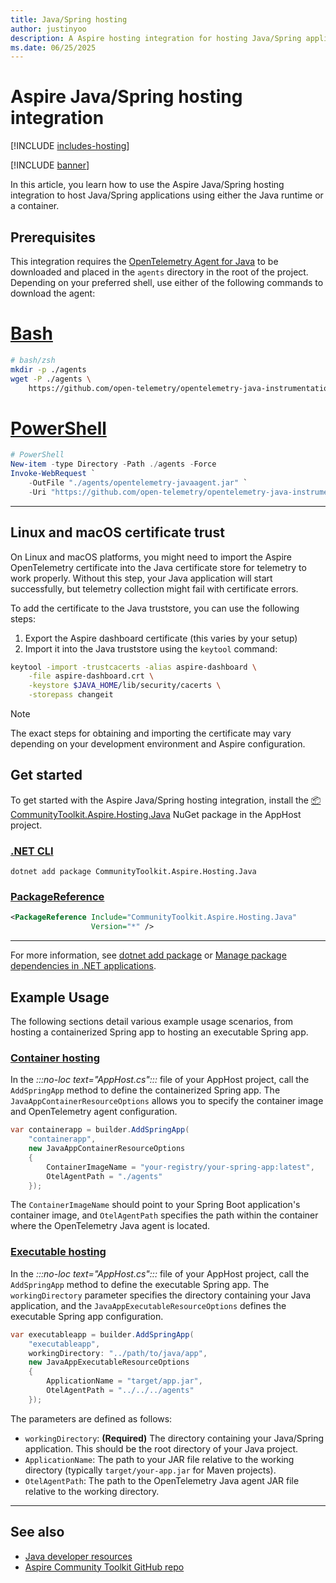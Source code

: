 ```yaml
---
title: Java/Spring hosting
author: justinyoo
description: A Aspire hosting integration for hosting Java/Spring applications using either the Java runtime or a container.
ms.date: 06/25/2025
---
```


# Aspire Java/Spring hosting integration

[!INCLUDE [includes-hosting](../includes/includes-hosting.md)]

[!INCLUDE [banner](includes/banner.md)]

In this article, you learn how to use the Aspire Java/Spring hosting integration to host Java/Spring applications using either the Java runtime or a container.

## Prerequisites

This integration requires the [OpenTelemetry Agent for Java](https://opentelemetry.io/docs/zero-code/java/agent/) to be downloaded and placed in the `agents` directory in the root of the project. Depending on your preferred shell, use either of the following commands to download the agent:

# [Bash](#tab/bash)

```bash
# bash/zsh
mkdir -p ./agents
wget -P ./agents \
    https://github.com/open-telemetry/opentelemetry-java-instrumentation/releases/latest/download/opentelemetry-javaagent.jar
```

# [PowerShell](#tab/powershell)

```powershell
# PowerShell
New-item -type Directory -Path ./agents -Force
Invoke-WebRequest `
    -OutFile "./agents/opentelemetry-javaagent.jar" `
    -Uri "https://github.com/open-telemetry/opentelemetry-java-instrumentation/releases/latest/download/opentelemetry-javaagent.jar"
```

---

## Linux and macOS certificate trust

On Linux and macOS platforms, you might need to import the Aspire OpenTelemetry certificate into the Java certificate store for telemetry to work properly. Without this step, your Java application will start successfully, but telemetry collection might fail with certificate errors.

To add the certificate to the Java truststore, you can use the following steps:

1. Export the Aspire dashboard certificate (this varies by your setup)
1. Import it into the Java truststore using the `keytool` command:

```bash
keytool -import -trustcacerts -alias aspire-dashboard \
    -file aspire-dashboard.crt \
    -keystore $JAVA_HOME/lib/security/cacerts \
    -storepass changeit
```

> [!NOTE]
> The exact steps for obtaining and importing the certificate may vary depending on your development environment and Aspire configuration.

## Get started

To get started with the Aspire Java/Spring hosting integration, install the [📦 CommunityToolkit.Aspire.Hosting.Java](https://nuget.org/packages/CommunityToolkit.Aspire.Hosting.Java) NuGet package in the AppHost project.

### [.NET CLI](#tab/dotnet-cli)

```dotnetcli
dotnet add package CommunityToolkit.Aspire.Hosting.Java
```

### [PackageReference](#tab/package-reference)

```xml
<PackageReference Include="CommunityToolkit.Aspire.Hosting.Java"
                  Version="*" />
```

---

For more information, see [dotnet add package](/dotnet/core/tools/dotnet-add-package) or [Manage package dependencies in .NET applications](/dotnet/core/tools/dependencies).

## Example Usage

The following sections detail various example usage scenarios, from hosting a containerized Spring app to hosting an executable Spring app.

### [Container hosting](#tab/container-hosting)

In the _:::no-loc text="AppHost.cs":::_ file of your AppHost project, call the `AddSpringApp` method to define the containerized Spring app. The `JavaAppContainerResourceOptions` allows you to specify the container image and OpenTelemetry agent configuration.

```csharp
var containerapp = builder.AddSpringApp(
    "containerapp",
    new JavaAppContainerResourceOptions
    {
        ContainerImageName = "your-registry/your-spring-app:latest",
        OtelAgentPath = "./agents"
    });
```

The `ContainerImageName` should point to your Spring Boot application's container image, and `OtelAgentPath` specifies the path within the container where the OpenTelemetry Java agent is located.

### [Executable hosting](#tab/executable-hosting)

In the _:::no-loc text="AppHost.cs":::_ file of your AppHost project, call the `AddSpringApp` method to define the executable Spring app. The `workingDirectory` parameter specifies the directory containing your Java application, and the `JavaAppExecutableResourceOptions` defines the executable Spring app configuration.

```csharp
var executableapp = builder.AddSpringApp(
    "executableapp",
    workingDirectory: "../path/to/java/app",
    new JavaAppExecutableResourceOptions
    {
        ApplicationName = "target/app.jar",
        OtelAgentPath = "../../../agents"
    });
```

The parameters are defined as follows:

- `workingDirectory`: **(Required)** The directory containing your Java/Spring application. This should be the root directory of your Java project.
- `ApplicationName`: The path to your JAR file relative to the working directory (typically `target/your-app.jar` for Maven projects).
- `OtelAgentPath`: The path to the OpenTelemetry Java agent JAR file relative to the working directory.

---

## See also

- [Java developer resources](/java)
- [Aspire Community Toolkit GitHub repo](https://github.com/CommunityToolkit/Aspire)
